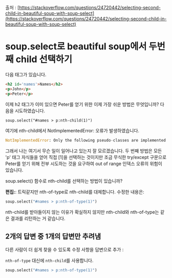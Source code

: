 출처 : [https://stackoverflow.com/questions/24720442/selecting-second-child-in-beautiful-soup-with-soup-select](https://stackoverflow.com/questions/24720442/selecting-second-child-in-beautiful-soup-with-soup-select)

# soup.select로 beautiful soup에서 두번째 child 선택하기

다음 태그가 있습니다.

```HTML
<h2 id='names'>Names</h2>
<p>John</p>
<p>Peter</p>
```

이제 h2 태그가 이미 있으면 Peter를 얻기 위한 이제 가장 쉬운 방법은 무엇입니까? 다음을 시도하였습니다.

```HTML
soup.select("#names > p:nth-child(1)")
```

여기에 nth-child에서 NotImplementedError: 오류가 발생하였습니다.

```python
NotImplementedError: Only the following pseudo-classes are implemented: nth-of-type.
```

그래서 나는 여기서 무슨 일이 일어나고 있는지 잘 모르겠습니다. 두 번째 방법은 모든 'p' 태그 자식들을 얻어 직접 \[1\]을 선택하는 것이지만 조금 무식한 try/except 구문으로 Peter를 얻기 위해 전부 시도하는 것을 요구하여 out of range 인덱스 오류의 위험이 있습니다.

soup.select() 함수로 nth-child를 선택하는 방법이 있습니까?

**편집:**: 트릭같지만 nth-of-type로 nth-child를 대체합니다. 수정한 내용은:

```python
soup.select("#names > p:nth-of-type(1)")
```

nth-child를 받아들이지 않는 이유가 확실하지 않지만 nth-child와 nth-of-type는 같은 결과를 리턴하는 거 같습니다.

## 2개의 답변 중 1개의 답변만 추려냄

다른 사람이 더 쉽게 찾을 수 있도록 수정 사항을 답변으로 추가 :

`nth-of-type` 대신에 `nth-child`를 사용합니다.

```python
soup.select("#names > p:nth-of-type(1)")
```
